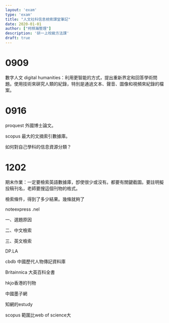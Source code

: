 ```yaml
---
layout: 'exam'
type: 'exam'
title: "人文社科信息檢索課堂筆記"
date: 2020-01-01
author: ["柯棋瀚整理"]
description: '研一上校級方法課'
draft: true
---
```


# 0909

數字人文 digital humanities：利用更智能的方式，提出重新界定和回答學術問題。使用技術來硏究人類的紀錄，特別是通過文本、聲音、圖像和視頻來紀錄的檔案。

# 0916

proquest 外國博士論文。

scopus 最大的文摘索引數據庫。

如何對自己學科的信息資源分類？

# 1202

期末作業：一定要檢索英語數據庫，卽使很少或沒有。都要有關鍵截圖。要註明擬投稿刊名，老師要搜這個刊物的格式。

檢索條件，得到了多少結果。幾條就夠了

noteexpress .nel

一、選題原因

二、中文檢索

三、英文檢索



DP.LA

cbdb 中國歷代人物傳記資料庫

Britainnica 大英百科全書

hkjo香港的刊物

中國墨子網

知網的estudy

scopus 範圍比web of science大
